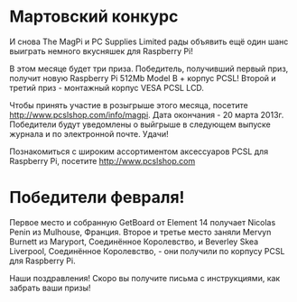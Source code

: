 Мартовский конкурс
==================

И снова The MagPi и PC Supplies Limited рады объявить ещё один шанс выиграть немного вкусняшек для Raspberry Pi!

В этом месяце будет три приза. Победитель, получивший первый приз, получит новую Raspberry Pi 512Mb Model B + корпус PCSL! Второй и третий приз - монтажный корпус VESA PCSL LCD.

Чтобы принять участие в розыгрыше этого месяца, посетите http://www.pcslshop.com/info/magpi. Дата окончания - 20 марта 2013г. Победители будут уведомлены о выйгрыше в следующем выпуске журнала и по электронной почте. Удачи!

Познакомиться с широким ассортиментом аксессуаров PCSL для Raspberry Pi, посетите http://www.pcslshop.com


Победители февраля!
===================

Первое место и собранную GetBoard от Element 14 получает Nicolas Penin из Mulhouse, Франция.
Второе и третье место заняли Mervyn Burnett из Maryport, Соединённое Королевство, и Beverley Skea Liverpool, Соединённое Королевство, - они получили по корпусу PCSL для Raspberry Pi.

Наши поздравления! Скоро вы получите письма с инструкциями, как забрать ваши призы!
